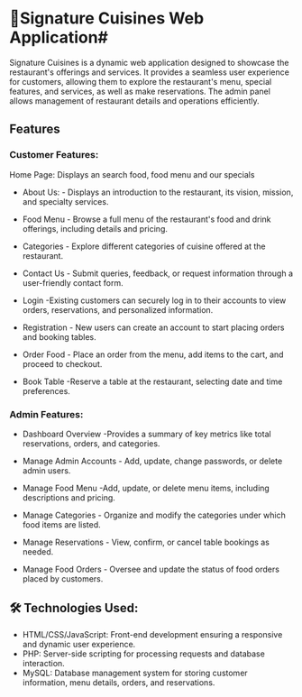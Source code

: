 # 🔧Signature Cuisines Web Application#

Signature Cuisines is a dynamic web application designed to showcase the restaurant's offerings and services. It provides a seamless user experience for customers, allowing them to explore the restaurant's menu, special features, and services, as well as make reservations. The admin panel allows management of restaurant details and operations efficiently.

## Features
### Customer Features:
Home Page: Displays an search food, food menu and our specials

- About Us: -  Displays an introduction to the restaurant, its vision, mission, and specialty services.

- Food Menu - Browse a full menu of the restaurant's food and drink offerings, including details and pricing.

- Categories - Explore different categories of cuisine offered at the restaurant.

- Contact Us - Submit queries, feedback, or request information through a user-friendly contact form.

- Login -Existing customers can securely log in to their accounts to view orders, reservations, and personalized information.

- Registration - New users can create an account to start placing orders and booking tables.

- Order Food -  Place an order from the menu, add items to the cart, and proceed to checkout.

- Book Table -Reserve a table at the restaurant, selecting date and time preferences.

### Admin Features:

- Dashboard Overview -Provides a summary of key metrics like total reservations, orders, and categories.

- Manage Admin Accounts - Add, update, change passwords, or delete admin users.

- Manage Food Menu -Add, update, or delete menu items, including descriptions and pricing.

- Manage Categories - Organize and modify the categories under which food items are listed.

- Manage Reservations - View, confirm, or cancel table bookings as needed.

- Manage Food Orders - Oversee and update the status of food orders placed by customers.

## 🛠️ Technologies Used: ##
- HTML/CSS/JavaScript: Front-end development ensuring a responsive and dynamic user experience.
- PHP: Server-side scripting for processing requests and database interaction.
- MySQL: Database management system for storing customer information, menu details, orders, and reservations.
